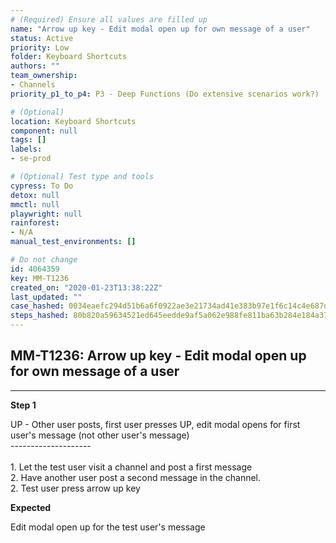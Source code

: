 ```yaml
---
# (Required) Ensure all values are filled up
name: "Arrow up key - Edit modal open up for own message of a user"
status: Active
priority: Low
folder: Keyboard Shortcuts
authors: ""
team_ownership: 
- Channels
priority_p1_to_p4: P3 - Deep Functions (Do extensive scenarios work?)

# (Optional)
location: Keyboard Shortcuts
component: null
tags: []
labels: 
- se-prod

# (Optional) Test type and tools
cypress: To Do
detox: null
mmctl: null
playwright: null
rainforest: 
- N/A
manual_test_environments: []

# Do not change
id: 4064359
key: MM-T1236
created_on: "2020-01-23T13:38:22Z"
last_updated: ""
case_hashed: 0034eaefc294d51b6a6f0922ae3e21734ad41e383b97e1f6c14c4e687de93faab694098b1af5df44864f1d79c6ce4c92
steps_hashed: 80b820a59634521ed645eedde9af5a062e988fe811ba63b284e184a37bf24cf47e596f9fac1af551d8d69205ad2b5c01
---
```


<!-- (Auto-generated) Based on frontmatter's "key" and "name" -->

## MM-T1236: Arrow up key - Edit modal open up for own message of a user

---

**Step 1**

UP - Other user posts, first user presses UP, edit modal opens for first user's message (not other user's message)\
\--------------------\
\
1\. Let the test user visit a channel and post a first message\
2\. Have another user post a second message in the channel.\
2\. Test user press arrow up key

**Expected**

Edit modal open up for the test user's message
